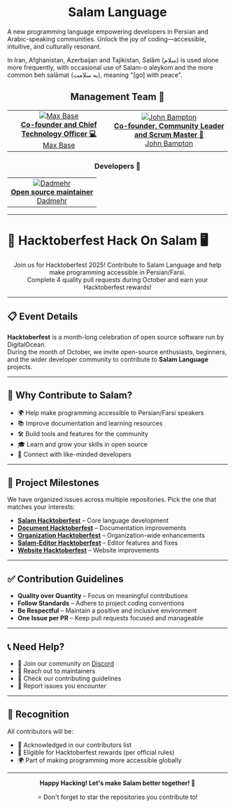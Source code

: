 <div align="center">
  <h1>Salam Language</h1>
</div>

A new programming language empowering developers in Persian and Arabic-speaking communities. Unlock the joy of coding—accessible, intuitive, and culturally resonant.

In Iran, Afghanistan, Azerbaijan and Tajikistan, Salâm (سلام) is used alone more frequently, with occasional use of Salam-o aleykom and the more common beh salâmat (به سلامت), meaning "[go] with peace".

<div align="center">
  <h2>Management Team 👥</h2>
</div>

<div align="center">
  <table>
    <tr>
      <td align="center">
        <a href="https://github.com/BaseMax">
          <img src="https://avatars.githubusercontent.com/u/2658040?s=250&v=4" alt="Max Base"><br>
          <strong>Co-founder and Chief Technology Officer 💻</strong><br>
          Max Base  
        </a>
      </td>
      <td align="center">
        <a href="https://github.com/jbampton"> 
          <img src="https://avatars.githubusercontent.com/u/418747?s=250&v=4" alt="John Bampton"><br>
          <strong>Co-founder, Community Leader and Scrum Master 🏢</strong><br>
          John Bampton  
        </a>
      </td>
    </tr>
  </table>
</div>

<div align="center">
  <h3>Developers 💾</h3>
  <table>
    <tr>
      <td align="center">
        <a href="https://github.com/BDadmehr0">
          <img src="https://avatars.githubusercontent.com/u/134191240?v=4&s=125" alt="Dadmehr" title="Dadmehr" /><br>
          <strong>Open source maintainer</strong><br>
          Dadmehr
        </a>
      </td>
    </tr>
  </table>
</div>

<hr>

# 🎉 Hacktoberfest Hack On Salam 🖥️

<div align="center">
  <p>
    Join us for Hacktoberfest 2025! Contribute to Salam Language and help make programming accessible in Persian/Farsi.
    <br>
    Complete 4 quality pull requests during October and earn your Hacktoberfest rewards!
  </p>
</div>

---

## 📋 Event Details

**Hacktoberfest** is a month-long celebration of open source software run by DigitalOcean.  
During the month of October, we invite open-source enthusiasts, beginners, and the wider developer community to contribute to **Salam Language** projects.

---

## 🌟 Why Contribute to Salam?

- 🌍 Help make programming accessible to Persian/Farsi speakers  
- 📚 Improve documentation and learning resources  
- 🛠️ Build tools and features for the community  
- 🎓 Learn and grow your skills in open source  
- 🤝 Connect with like-minded developers  

---

## 🎯 Project Milestones

We have organized issues across multiple repositories. Pick the one that matches your interests:

- **[Salam Hacktoberfest](https://github.com/SalamLang/Salam/milestone/3)** – Core language development  
- **[Document Hacktoberfest](https://github.com/SalamLang/Salam-Document/milestone/1)** – Documentation improvements  
- **[Organization Hacktoberfest](https://github.com/SalamLang/.github/milestone/1)** – Organization-wide enhancements  
- **[Salam-Editor Hacktoberfest](https://github.com/SalamLang/Salam-Editor/milestone/1)** – Editor features and fixes  
- **[Website Hacktoberfest](https://github.com/SalamLang/Salam-Website/milestone/1)** – Website improvements  


---

## ✅ Contribution Guidelines

- **Quality over Quantity** – Focus on meaningful contributions  
- **Follow Standards** – Adhere to project coding conventions  
- **Be Respectful** – Maintain a positive and inclusive environment  
- **One Issue per PR** – Keep pull requests focused and manageable  

---

## 📞 Need Help?

- 💬 Join our community on [Discord](https://discord.gg/gFP2sbQP4x)  
- 📧 Reach out to maintainers  
- 📖 Check our contributing guidelines  
- 🐛 Report issues you encounter  

---

## 🎁 Recognition

All contributors will be:

- 🏅 Acknowledged in our contributors list  
- 🎉 Eligible for Hacktoberfest rewards (per official rules)  
- 🌍 Part of making programming more accessible globally  

---

<div align="center">

**Happy Hacking! Let's make Salam better together! 🚀**  

⭐ Don't forget to star the repositories you contribute to!  

</div>
